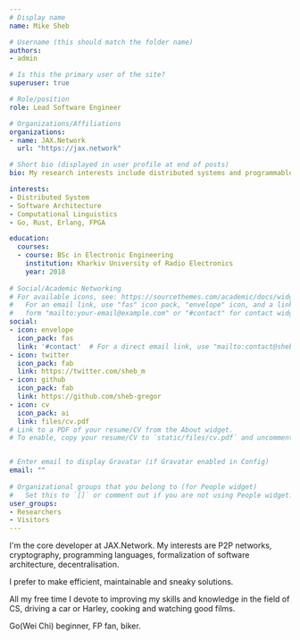 ```yaml
---
# Display name
name: Mike Sheb

# Username (this should match the folder name)
authors:
- admin

# Is this the primary user of the site?
superuser: true

# Role/position
role: Lead Software Engineer

# Organizations/Affiliations
organizations:
- name: JAX.Network
  url: "https://jax.network"

# Short bio (displayed in user profile at end of posts)
bio: My research interests include distributed systems and programmable matter.

interests:
- Distributed System
- Software Architecture
- Computational Linguistics
- Go, Rust, Erlang, FPGA

education:
  courses:
  - course: BSc in Electronic Engineering
    institution: Kharkiv University of Radio Electronics
    year: 2018
  
# Social/Academic Networking
# For available icons, see: https://sourcethemes.com/academic/docs/widgets/#icons
#   For an email link, use "fas" icon pack, "envelope" icon, and a link in the
#   form "mailto:your-email@example.com" or "#contact" for contact widget.
social:
- icon: envelope
  icon_pack: fas
  link: '#contact'  # For a direct email link, use "mailto:contact@sheb.me".
- icon: twitter
  icon_pack: fab
  link: https://twitter.com/sheb_m
- icon: github
  icon_pack: fab
  link: https://github.com/sheb-gregor
- icon: cv
  icon_pack: ai
  link: files/cv.pdf
# Link to a PDF of your resume/CV from the About widget.
# To enable, copy your resume/CV to `static/files/cv.pdf` and uncomment the lines below.  


# Enter email to display Gravatar (if Gravatar enabled in Config)
email: ""
  
# Organizational groups that you belong to (for People widget)
#   Set this to `[]` or comment out if you are not using People widget.  
user_groups:
- Researchers
- Visitors
---
```


I'm the core developer at JAX.Network. My interests are P2P networks, cryptography, programming languages, formalization of software architecture, decentralisation.

I prefer to make efficient, maintainable and sneaky solutions.

All my free time I devote to improving my skills and knowledge in the field of CS, driving a car or Harley, cooking and watching good films.

Go(Wei Chi) beginner, FP fan, biker.


